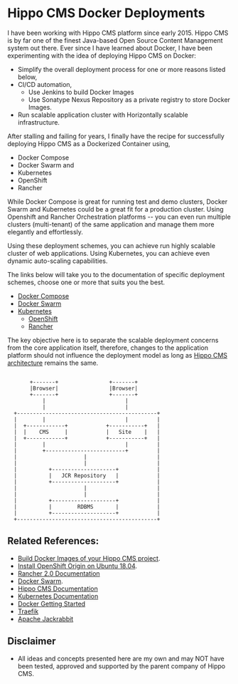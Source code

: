 Hippo CMS Docker Deployments
=============================
I have been working with Hippo CMS platform since early 2015. Hippo CMS is by far one of the finest Java-based Open Source Content Management system out there. Ever since I have learned about Docker, I have been experimenting with the idea of deploying Hippo CMS on Docker:
* Simplify the overall deployment process for one or more reasons listed below, 
* CI/CD automation,
  * Use Jenkins to build Docker Images
  * Use Sonatype Nexus Repository as a private registry to store Docker Images. 
* Run scalable application cluster with Horizontally scalable infrastructure.

After stalling and failing for years, I finally have the recipe for successfully deploying Hippo CMS as a Dockerized Container using, 
* Docker Compose
* Docker Swarm and 
* Kubernetes 
 * OpenShift 
 * Rancher 

While Docker Compose is great for running test and demo clusters, Docker Swarm and Kubernetes could be a great fit for a production cluster. Using Openshift and Rancher Orchestration platforms -- you can even run multiple clusters (multi-tenant) of the same application and manage them more elegantly and effortlessly. 

Using these deployment schemes, you can achieve run highly scalable cluster of web applications. Using Kubernetes, you can achieve even dynamic auto-scaling capabilities. 

The links below will take you to the documentation of specific deployment schemes, choose one or more that suits you the best.

* [Docker Compose](https://github.com/maheshacharya/hippo-docker-deployments/blob/master/docker-compose/README.md)
* [Docker Swarm](https://github.com/maheshacharya/hippo-docker-deployments/tree/master/docker-swarm)
* [Kubernetes](https://github.com/maheshacharya/hippo-docker-deployments/tree/master/kubernetes)
  * [OpenShift](https://github.com/maheshacharya/hippo-docker-deployments/blob/master/kubernetes/openshift/README.md)
  * [Rancher](https://github.com/maheshacharya/hippo-docker-deployments/blob/master/kubernetes/rancher/README.md)

The key objective here is to separate the scalable deployment concerns from the core application itself, therefore, changes to the application platform should not influence the deployment model as long as [Hippo CMS architecture](https://www.onehippo.org/library/architecture/hippo-cms-architecture.html) remains the same.
```
                                                    
       +-------+                +-------+         
       |Browser|                |Browser|             
       +-------+                +-------+          
           |                         |               
           |                         |                
  +--------------------------------------------+     
  |        |                         |         |
  |  +------------+            +-----------+   |      
  |  |    CMS     |            |   Site    |   |      
  |  +------------+            +-----------+   |      
  |        |                         |         |       
  |        +-------------------------+         |       
  |                     |                      |      
  |                     |                      |       
  |          +--------------------+            |      
  |          |   JCR Repository   |            |     
  |          +--------------------+            |      
  |                     |                      |      
  |                     |                      |    
  |          +--------------------+            |    
  |          |        RDBMS       |            |     
  |          +--------------------+            |   
  +--------------------------------------------+    
```

Related References:
----------
* [Build Docker Images of your Hippo CMS project](https://medium.com/@maheshacharya_44641/hippo-cms-docker-containerization-703e2e4e496c).
* [Install OpenShift Origin on Ubuntu 18.04](https://medium.com/@maheshacharya_44641/install-openshift-origin-on-ubuntu-18-04-7b98773c2ee6).
* [Rancher 2.0 Documentation](https://rancher.com/docs/rancher/v2.x/en/)
* [Docker Swarm](https://docs.docker.com/engine/swarm/).
* [Hippo CMS Documentation](https://www.onehippo.org/library/about/introduction-hippo.html)
* [Kubernetes Documentation](https://kubernetes.io/docs/home/?path=browse)
* [Docker Getting Started](https://docs.docker.com/get-started/)
* [Traefik](https://docs.traefik.io/)
* [Apache Jackrabbit](http://jackrabbit.apache.org/jcr/index.html)


Disclaimer
-------
* All ideas and concepts presented here are my own and may NOT have been tested, approved and supported by the parent company of Hippo CMS.

